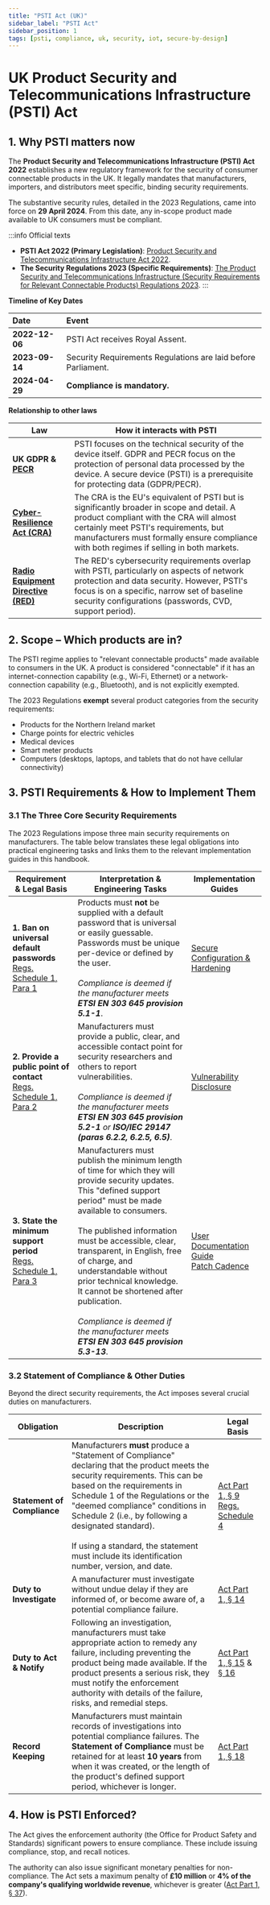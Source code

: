 ```yaml
---
title: "PSTI Act (UK)"
sidebar_label: "PSTI Act"
sidebar_position: 1
tags: [psti, compliance, uk, security, iot, secure-by-design]
---
```

# UK Product Security and Telecommunications Infrastructure (PSTI) Act

## 1. Why PSTI matters now

The **Product Security and Telecommunications Infrastructure (PSTI) Act 2022** establishes a new regulatory framework for the security of consumer connectable products in the UK. It legally mandates that manufacturers, importers, and distributors meet specific, binding security requirements.

The substantive security rules, detailed in the 2023 Regulations, came into force on **29 April 2024**. From this date, any in-scope product made available to UK consumers must be compliant.

:::info Official texts
- **PSTI Act 2022 (Primary Legislation)**: [Product Security and Telecommunications Infrastructure Act 2022][psti_act_2022].
- **The Security Regulations 2023 (Specific Requirements)**: [The Product Security and Telecommunications Infrastructure (Security Requirements for Relevant Connectable Products) Regulations 2023][psti_regs_2023].
:::

**Timeline of Key Dates**

| Date | Event |
| :--- | :--- |
| **2022-12-06** | PSTI Act receives Royal Assent. |
| **2023-09-14** | Security Requirements Regulations are laid before Parliament. |
| **2024-04-29** | **Compliance is mandatory.** |

**Relationship to other laws**

| Law | How it interacts with PSTI |
|-----|----------------------------|
| **UK GDPR & [PECR](./pecr-overview.md)** | PSTI focuses on the technical security of the device itself. GDPR and PECR focus on the protection of personal data processed by the device. A secure device (PSTI) is a prerequisite for protecting data (GDPR/PECR). |
| **[Cyber-Resilience Act (CRA)](../eu/cra-overview.md)** | The CRA is the EU's equivalent of PSTI but is significantly broader in scope and detail. A product compliant with the CRA will almost certainly meet PSTI's requirements, but manufacturers must formally ensure compliance with both regimes if selling in both markets. |
| **[Radio Equipment Directive (RED)](../eu/red-overview.md)** | The RED's cybersecurity requirements overlap with PSTI, particularly on aspects of network protection and data security. However, PSTI's focus is on a specific, narrow set of baseline security configurations (passwords, CVD, support period). |

## 2. Scope – Which products are in?

The PSTI regime applies to "relevant connectable products" made available to consumers in the UK. A product is considered "connectable" if it has an internet-connection capability (e.g., Wi-Fi, Ethernet) or a network-connection capability (e.g., Bluetooth), and is not explicitly exempted.

The 2023 Regulations **exempt** several product categories from the security requirements:
- Products for the Northern Ireland market
- Charge points for electric vehicles
- Medical devices
- Smart meter products
- Computers (desktops, laptops, and tablets that do not have cellular connectivity)

## 3. PSTI Requirements & How to Implement Them

### 3.1 The Three Core Security Requirements
The 2023 Regulations impose three main security requirements on manufacturers. The table below translates these legal obligations into practical engineering tasks and links them to the relevant implementation guides in this handbook.

| Requirement & Legal Basis | Interpretation & Engineering Tasks | Implementation Guides |
|---|---|---|
| **1. Ban on universal default passwords**<br/>[Regs. Schedule 1, Para 1][psti_regs_sched1] | Products must **not** be supplied with a default password that is universal or easily guessable. Passwords must be unique per-device or defined by the user.<br/><br/>*Compliance is deemed if the manufacturer meets **ETSI EN 303 645 provision 5.1-1***. | [Secure Configuration & Hardening](../../implementation/build-phase/secure-configuration.md) |
| **2. Provide a public point of contact**<br/>[Regs. Schedule 1, Para 2][psti_regs_sched2] | Manufacturers must provide a public, clear, and accessible contact point for security researchers and others to report vulnerabilities.<br/><br/>*Compliance is deemed if the manufacturer meets **ETSI EN 303 645 provision 5.2-1** or **ISO/IEC 29147 (paras 6.2.2, 6.2.5, 6.5)***. | [Vulnerability Disclosure](../../implementation/operate-phase/vulnerability-disclosure.md) |
| **3. State the minimum support period**<br/>[Regs. Schedule 1, Para 3][psti_regs_sched3] | Manufacturers must publish the minimum length of time for which they will provide security updates. This "defined support period" must be made available to consumers.<br/><br/>The published information must be accessible, clear, transparent, in English, free of charge, and understandable without prior technical knowledge. It cannot be shortened after publication.<br/><br/>*Compliance is deemed if the manufacturer meets **ETSI EN 303 645 provision 5.3-13***. | [User Documentation Guide](../../implementation/build-phase/user-documentation.md)<br/>[Patch Cadence](../../implementation/operate-phase/patch-cadence.md) |

### 3.2 Statement of Compliance & Other Duties
Beyond the direct security requirements, the Act imposes several crucial duties on manufacturers.

| Obligation | Description | Legal Basis |
|---|---|---|
| **Statement of Compliance** | Manufacturers **must** produce a "Statement of Compliance" declaring that the product meets the security requirements. This can be based on the requirements in Schedule 1 of the Regulations or the "deemed compliance" conditions in Schedule 2 (i.e., by following a designated standard).<br/><br/>If using a standard, the statement must include its identification number, version, and date. | [Act Part 1, § 9][psti_act_s9]<br/>[Regs. Schedule 4][psti_regs_sched4] |
| **Duty to Investigate** | A manufacturer must investigate without undue delay if they are informed of, or become aware of, a potential compliance failure. | [Act Part 1, § 14][psti_act_s14] |
| **Duty to Act & Notify** | Following an investigation, manufacturers must take appropriate action to remedy any failure, including preventing the product being made available. If the product presents a serious risk, they must notify the enforcement authority with details of the failure, risks, and remedial steps. | [Act Part 1, § 15][psti_act_s15] & [§ 16][psti_act_s16] |
| **Record Keeping** | Manufacturers must maintain records of investigations into potential compliance failures. The **Statement of Compliance** must be retained for at least **10 years** from when it was created, or the length of the product's defined support period, whichever is longer. | [Act Part 1, § 18][psti_act_s18] |

## 4. How is PSTI Enforced?

The Act gives the enforcement authority (the Office for Product Safety and Standards) significant powers to ensure compliance. These include issuing compliance, stop, and recall notices.

The authority can also issue significant monetary penalties for non-compliance. The Act sets a maximum penalty of **£10 million** or **4% of the company's qualifying worldwide revenue**, whichever is greater ([Act Part 1, § 37][psti_act_s37]).


<!-- Citations -->
[psti_act_2022]: https://www.legislation.gov.uk/ukpga/2022/46 "PSTI Act 2022"
[psti_regs_2023]: https://www.legislation.gov.uk/uksi/2023/1007 "PSTI Security Regulations 2023"
[psti_act_s9]: https://www.legislation.gov.uk/ukpga/2022/46#section-9 "PSTI Act 2022, Section 9 – Statement of compliance"
[psti_act_s14]: https://www.legislation.gov.uk/ukpga/2022/46#section-14 "PSTI Act 2022, Section 14 – Duty to investigate"
[psti_act_s15]: https://www.legislation.gov.uk/ukpga/2022/46#section-15 "PSTI Act 2022, Section 15 – Duty to remedy failure"
[psti_act_s16]: https://www.legislation.gov.uk/ukpga/2022/46#section-16 "PSTI Act 2022, Section 16 – Duty to notify"
[psti_act_s18]: https://www.legislation.gov.uk/ukpga/2022/46#section-18 "PSTI Act 2022, Section 18 – Record-keeping"
[psti_act_s37]: https://www.legislation.gov.uk/ukpga/2022/46#section-37 "PSTI Act 2022, Section 37 – Monetary penalties"
[psti_regs_sched1]: https://www.legislation.gov.uk/uksi/2023/1007#schedule-1 "PSTI Regulations 2023, Schedule 1 – Security requirements"
[psti_regs_sched2]: https://www.legislation.gov.uk/uksi/2023/1007#schedule-2 "PSTI Regulations 2023, Schedule 2 – Conditions for deemed compliance"
[psti_regs_sched3]: https://www.legislation.gov.uk/uksi/2023/1007#schedule-3 "PSTI Regulations 2023, Schedule 3 – Conditions relating to the defined support period"
[psti_regs_sched4]: https://www.legislation.gov.uk/uksi/2023/1007#schedule-4 "PSTI Regulations 2023, Schedule 4 – Statement of compliance"